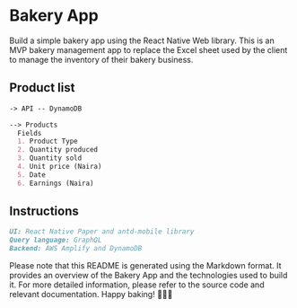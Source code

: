 # Bakery App

Build a simple bakery app using the React Native Web library. This is an MVP bakery management app to replace the Excel sheet used by the client to manage the inventory of their bakery business.

## Product list

```markdown
-> API -- DynamoDB

--> Products
  Fields
  1. Product Type
  2. Quantity produced
  3. Quantity sold
  4. Unit price (Naira)
  5. Date
  6. Earnings (Naira)
```

## Instructions

```markdown
UI: React Native Paper and antd-mobile library
Query language: GraphQL
Backend: AWS Amplify and DynamoDB
```

Please note that this README is generated using the Markdown format. It provides an overview of the Bakery App and the technologies used to build it. For more detailed information, please refer to the source code and relevant documentation. Happy baking! 🍰🥖🥐
